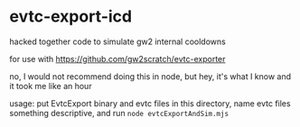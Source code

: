 # evtc-export-icd
hacked together code to simulate gw2 internal cooldowns

for use with https://github.com/gw2scratch/evtc-exporter

no, I would not recommend doing this in node, but hey, it's what I know and it took me like an hour

usage: put EvtcExport binary and evtc files in this directory, name evtc files something descriptive, and run `node evtcExportAndSim.mjs`
